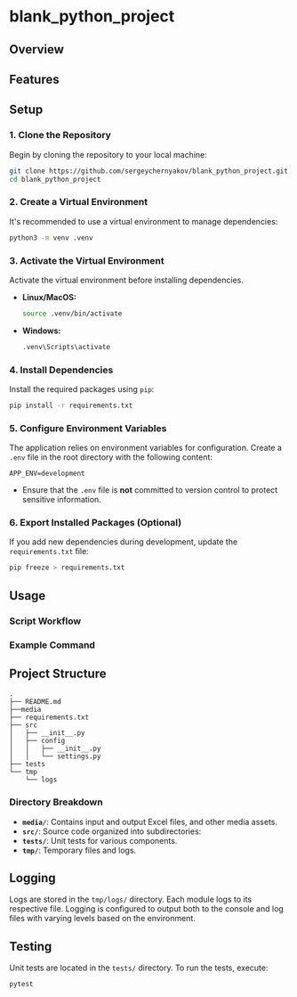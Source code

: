 # blank_python_project

## Overview

## Features

## Setup

### 1. Clone the Repository

Begin by cloning the repository to your local machine:

```bash
git clone https://github.com/sergeychernyakov/blank_python_project.git
cd blank_python_project
```

### 2. Create a Virtual Environment

It's recommended to use a virtual environment to manage dependencies:

```bash
python3 -m venv .venv
```

### 3. Activate the Virtual Environment

Activate the virtual environment before installing dependencies.

- **Linux/MacOS:**

    ```bash
    source .venv/bin/activate
    ```

- **Windows:**

    ```bash
    .venv\Scripts\activate
    ```

### 4. Install Dependencies

Install the required packages using `pip`:

```bash
pip install -r requirements.txt
```

### 5. Configure Environment Variables

The application relies on environment variables for configuration. Create a `.env` file in the root directory with the following content:

```env
APP_ENV=development
```

- Ensure that the `.env` file is **not** committed to version control to protect sensitive information.

### 6. Export Installed Packages (Optional)

If you add new dependencies during development, update the `requirements.txt` file:

```bash
pip freeze > requirements.txt
```

## Usage

### Script Workflow

### Example Command

## Project Structure

```
.
├── README.md
├──media
├── requirements.txt
├── src
│   ├── __init__.py
│   ├── config
│   │   ├── __init__.py
│   │   └── settings.py
├── tests
└── tmp
    └── logs
```

### Directory Breakdown

- **`media/`**: Contains input and output Excel files, and other media assets.
- **`src/`**: Source code organized into subdirectories:
- **`tests/`**: Unit tests for various components.
- **`tmp/`**: Temporary files and logs.

## Logging

Logs are stored in the `tmp/logs/` directory. Each module logs to its respective file.
Logging is configured to output both to the console and log files with varying levels based on the environment.

## Testing

Unit tests are located in the `tests/` directory. To run the tests, execute:

```bash
pytest
```
